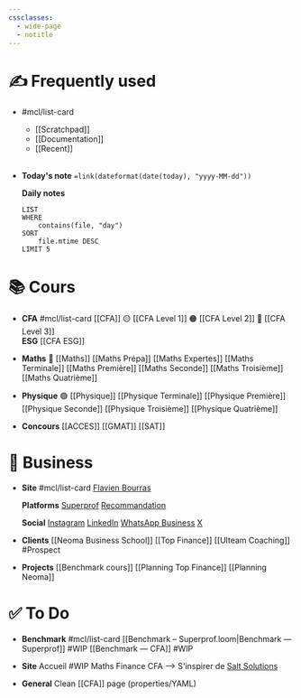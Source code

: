 ```yaml
---
cssclasses:
  - wide-page
  - notitle
---
```

# ✍️ Frequently used 
- #mcl/list-card  
	- [[Scratchpad]]
	- [[Documentation]]
	- [[Recent]] <br><br>

- **Today's note**
  `=link(dateformat(date(today), "yyyy-MM-dd"))`
	   
	**Daily notes**
  ```dataview
  LIST
  WHERE 
	  contains(file, "day")
  SORT 
	  file.mtime DESC
  LIMIT 5 
  ``` 
# 📚 Cours

- **CFA** #mcl/list-card
  [[CFA]]
  🟡 [[CFA Level 1]]
  🟠 [[CFA Level 2]]
  🔴 [[CFA Level 3]] <br>
  **ESG**
  [[CFA ESG]]

- **Maths**
  🔵 [[Maths]]
  [[Maths Prépa]]
  [[Maths Expertes]]
  [[Maths Terminale]]
  [[Maths Première]]
  [[Maths Seconde]]
  [[Maths Troisième]]
  [[Maths Quatrième]]

- **Physique**
  🟢 [[Physique]]
  [[Physique Terminale]]
  [[Physique Première]]
  [[Physique Seconde]]
  [[Physique Troisième]]
  [[Physique Quatrième]]

- **Concours**
  [[ACCES]]
  [[GMAT]]
  [[SAT]]
  
# 💼 Business

- **Site** #mcl/list-card 
  [Flavien Bourras](https://sites.google.com/d/1-bwoTWZQfEb01_x7E8LYjTXRZjTCEN4p/p/1SAY-tCA2VIl3JT8fg9HBrY_phyA4MNAd/edit)
  
  **Platforms**
  [Superprof](https://www.superprof.fr/tableau-de-bord.html)
  [Recommandation](https://www.superprof.fr/ir/85497-28ded5)
  
  **Social**
  [Instagram](https://www.instagram.com/flavienbourras/)
  [LinkedIn](https://www.linkedin.com/in/flavienbourras/)
  [WhatsApp Business](https://api.whatsapp.com/send/?phone=33650874170)
  [X](https://twitter.com/flavienbourras)
  
- **Clients**
  [[Neoma Business School]]
  [[Top Finance]]
  [[Ulteam Coaching]] #Prospect 
	
- **Projects**
  [[Benchmark cours]]
  [[Planning Top Finance]]
  [[Planning Neoma]]

# ✅ To Do

- **Benchmark** #mcl/list-card
  [[Benchmark – Superprof.loom|Benchmark — Superprof]] #WIP
  [[Benchmark — CFA]] #WIP

- **Site**
  Accueil #WIP
  Maths 
  Finance
  CFA ⟶ S'inspirer de [Salt Solutions](https://www.saltsolutions.com/cfa-level-1-exam/)
  
- **General**
  Clean [[CFA]] page (properties/YAML)
